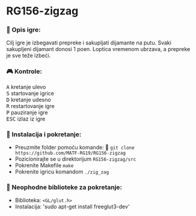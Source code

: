 # RG156-zigzag
### :memo: Opis igre:
Cilj igre je izbegavati prepreke i sakupljati dijamante na putu.
Svaki sakupljeni dijamant donosi 1 poen.
Loptica vremenom ubrzava, a prepreke je sve teže izbeći.

### :video_game: Kontrole:
<kbd>A</kbd> kretanje ulevo <br>
<kbd>S</kbd> startovanje igrice <br>
<kbd>D</kbd> kretanje udesno <br>
<kbd>R</kbd> restartovanje igre <br>
<kbd>P</kbd> pauziranje igre <br>
<kbd>ESC</kbd> izlaz iz igre 

### :wrench: Instalacija i pokretanje:
* Preuzmite folder pomoću komande: :link: ``` git clone https://github.com/MATF-RG19/RG156-zigzag ``` <br>
* Pozicionirajte se u direktorijum `RG156-zigzag/src` <br>
* Pokrenite Makefile `make` <br>
* Pokrenite igricu komandom `./zig_zag` 

### :book: Neophodne biblioteke za pokretanje:
- Biblioteka: `<GL/glut.h>` 
- Instalacija: 'sudo apt-get install freeglut3-dev'
